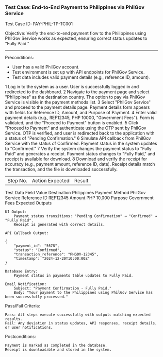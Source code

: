 <h3>Test Case: End-to-End Payment to Philippines via PhilGov Service</h3>
Test Case ID: PAY-PHIL-TP-TC001

Objective: Verify the end-to-end payment flow to the Philippines using PhilGov Service works as expected, ensuring correct status updates to "Fully Paid."
<hr>
<h3Test Steps></h3>
Preconditions:
<ul>
<li>User has a valid PhilGov account.</li>
<li>Test environment is set up with API endpoints for PhilGov Service.</li>
<li>Test data includes valid payment details (e.g., reference ID, amount).</li>
</ul>

<table>
<tr><td>Step No.</td><td>Action	Expected</td><td>Result</td></tr>
1	Log in to the system as a user.	User is successfully logged in and redirected to the dashboard.
2	Navigate to the payment page and select "Philippines" as the destination country.	The option to pay via PhilGov Service is visible in the payment methods list.
3	Select "PhilGov Service" and proceed to the payment details page.	Payment details form appears with fields for Reference ID, Amount, and Purpose of Payment.
4	Enter valid payment details (e.g., REF12345, PHP 10000, "Government Fees").	Form is validated, and the "Proceed to Payment" button is enabled.
5	Click "Proceed to Payment" and authenticate using the OTP sent by PhilGov Service.	OTP is verified, and user is redirected back to the application with a status of "Pending Confirmation."
6	Simulate API callback from PhilGov Service with the status of Confirmed.	Payment status in the system updates to "Confirmed."
7	Verify the system changes the payment status to "Fully Paid" and generates a receipt.	Payment status changes to "Fully Paid," and receipt is available for download.
8	Download and verify the receipt for accuracy (e.g., payment amount, reference ID, date).	Receipt details match the transaction, and the file is downloaded successfully.
</table>
Test Data
Field	Value
Destination	Philippines
Payment Method	PhilGov Service
Reference ID	REF12345
Amount	PHP 10,000
Purpose	Government Fees
Expected Outputs

    UI Output:
        Payment status transitions: "Pending Confirmation" → "Confirmed" → "Fully Paid".
        Receipt is generated with correct details.

    API Callback Output:

    {
        "payment_id": "5678",
        "status": "Confirmed",
        "transaction_reference": "PHGOV-12345",
        "timestamp": "2024-12-20T10:00:00Z"
    }

    Database Entry:
        Payment status in payments table updates to Fully Paid.

    Email Notification:
        Subject: "Payment Confirmation - Fully Paid."
        Body: "Your payment to the Philippines using PhilGov Service has been successfully processed."

Pass/Fail Criteria:

    Pass: All steps execute successfully with outputs matching expected results.
    Fail: Any deviation in status updates, API responses, receipt details, or user notifications.

Postconditions:

    Payment is marked as completed in the database.
    Receipt is downloadable and stored in the system.
